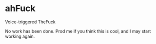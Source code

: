 # ahFuck
Voice-triggered TheFuck

No work has been done. Prod me if you think this is cool, and I may start working again.
